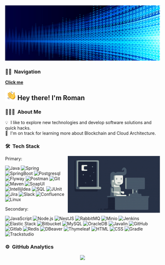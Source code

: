 ![Banner](./assets/banner.jpg)

### 🤝🏻 &nbsp;Navigation
**[Click me](Navigation.md)**

<img alt="Night Coding" src="./assets/Hand%20Wave.gif" width='40' align="left"/><h2>Hey there! I'm Roman</h2>

### 👨🏻‍💻 &nbsp;About Me

💡 &nbsp;I like to explore new technologies and develop software solutions and quick hacks.\
🌱 &nbsp;I'm on track for learning more about Blockchain and Cloud Architecture.

### 🛠 &nbsp;Tech Stack  

<img alt="Night Coding" src="./assets/Night-Coding.gif" align="right"/>

Primary:

![Java](https://img.shields.io/badge/-Java-05122A?style=flat&logo=Java&logoColor=FFA518)
![Spring](https://img.shields.io/badge/-Spring-05122A?style=flat&logo=Spring&logoColor=71b23c)
![SpringBoot](https://img.shields.io/badge/-SpringBoot-05122A?style=flat&logo=SpringBoot&logoColor=71b23c)
![Postgresql](https://img.shields.io/badge/-Postgresql-05122A?style=flat&logo=Postgresql&logoColor=fffffb)
![Flyway](https://img.shields.io/badge/-Flyway-d30003?style=flat)
![Postman](https://img.shields.io/badge/-Postman-ff6d3e?style=flat)
![Git](https://img.shields.io/badge/-Git-05122A?style=flat&logo=git)
![Maven](https://img.shields.io/badge/-Maven-05122A?style=flat&logo=apachemaven)
![SoapUI](https://img.shields.io/badge/-SoapUI-f8db03?style=flat)
![IntellijIdea](https://img.shields.io/badge/-IntellijIdea-05122A?style=flat&logo=IntellijIdea)
![SQL](https://img.shields.io/badge/-SQL-05122A?style=flat&logo=SQL)
![JUnit](https://img.shields.io/badge/-JUnit-05122A?style=flat&logo=junit)
![Jira](https://img.shields.io/badge/-Jira-05122A?style=flat&logo=Jira)
![Slack](https://img.shields.io/badge/-Slack-05122A?style=flat&logo=Slack)
![Confluence](https://img.shields.io/badge/-Confluence-05122A?style=flat&logo=Confluence)
![Linux](https://img.shields.io/badge/-Linux-05122A?style=flat&logo=Linux)

Secondary:

![JavaScript](https://img.shields.io/badge/-JavaScript-05122A?style=flat&logo=javascript)
![Node.js](https://img.shields.io/badge/-Node.js-05122A?style=flat&logo=node.js)
![NestJS](https://img.shields.io/badge/-NestJS-05122A?style=flat&logo=NestJS)
![RabbitMQ](https://img.shields.io/badge/-RabbitMQ-05122A?style=flat&logo=RabbitMQ)
![Minio](https://img.shields.io/badge/-Minio-05122A?style=flat&logo=Minio)
![Jenkins](https://img.shields.io/badge/-Jenkins-05122A?style=flat&logo=Jenkins&logoColor=fffffb)
![Elastic Stack](https://img.shields.io/badge/-Elastic_Stack-05122A?style=flat&logo=Elastic&logoColor=fffffb)
![Bitbucket](https://img.shields.io/badge/-Bitbucket-05122A?style=flat&logo=Bitbucket)
![MySQL](https://img.shields.io/badge/-Mysql-05122A?style=flat&logo=Mysql&logoColor=fffffb)
![OracleDB](https://img.shields.io/badge/-Oracle-05122A?style=flat&logo=Oracle&logoColor=c06351)
![Javalin](https://img.shields.io/badge/-Javalin-068bb8?style=flat)
![GitHub](https://img.shields.io/badge/-GitHub-05122A?style=flat&logo=github)
![Gitlab](https://img.shields.io/badge/-Gitlab-05122A?style=flat&logo=gitlab&logoColor=fb7035)
![Redis](https://img.shields.io/badge/-Redis-05122A?style=flat&logo=redis)
![DBeaver](https://img.shields.io/badge/-DBeaver-05122A?style=flat&logo=DBeaver)
![Thymeleaf](https://img.shields.io/badge/-Thymeleaf-05122A?style=flat&logo=Thymeleaf&logoColor=005f0e)
![HTML](https://img.shields.io/badge/-HTML-05122A?style=flat&logo=HTML5)
![CSS](https://img.shields.io/badge/-CSS-05122A?style=flat&logo=CSS3&logoColor=1572B6)
![Gradle](https://img.shields.io/badge/-Gradle-05122A?style=flat&logo=gradle)
![Trackstudio](https://img.shields.io/badge/-Trackstudio-05122A?style=flat&logo=Trackstudio)

### ⚙️ &nbsp;GitHub Analytics

<p align="center">
<a href="https://github.com/s-rb">
  <img height="180em" src="https://github-readme-stats-eight-theta.vercel.app/api/top-langs/?username=s-rb&hide=html,css&layout=compact&langs_count=10&theme=algolia"/>
</a>
</p>

<!--
## &#x1f4c8; GitHub Stats

<br>

<a href="https://github.com/s-rb">
  <img align="center" style="margin:0.5rem" src="https://github-readme-stats.vercel.app/api/top-langs/?username=s-rb&hide=html,css&title_color=ffffff&text_color=c9cacc&icon_color=4AB197&bg_color=1A2B34" />
</a>

<a href="https://github.com/s-rb">
  <img align="center" style="margin:0.5rem" src="https://github-readme-stats.vercel.app/api?username=s-rb&show_icons=true&line_height=27&count_private=true&title_color=ffffff&text_color=c9cacc&icon_color=4AB097&bg_color=1A2B34" alt="Martin's GitHub Stats" />
</a>

<br>
<br>
-->